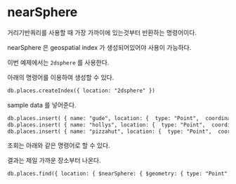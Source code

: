 # nearSphere

거리기반쿼리를 사용할 때 가장 가까이에 있는것부터 반환하는 명령어이다.

nearSphere 은 geospatial index 가 생성되어있어야 사용이 가능하다.

이번 예제에서는 `2dsphere` 를 사용한다.

아래의 명령어를 이용하여 생성할 수 있다.

```xml
db.places.createIndex({ location: "2dsphere" })
```

sample data 를 넣어준다.

```xml
db.places.insert( { name: "gude", location: {  type: "Point",  coordinates: [ 126.9015400559523, 37.4854279080695 ]  } } );
db.places.insert( { name: "hollys", location: {  type: "Point",  coordinates: [ 126.901154, 37.484755 ]  } } );
db.places.insert( { name: "pizzahut", location: {  type: "Point",  coordinates: [ 126.90110, 27.48323 ]  } } );
```

조회는 아래와 같은 명령어로 할 수 있다.

결과는 제일 가까운 장소부터 나온다.

```xml
db.places.find({ location: { $nearSphere: { $geometry: { type: "Point", coordinates: [ 126.9015400559523, 37.4854279080695  ] }, $maxDistance: 10000 } } })
```